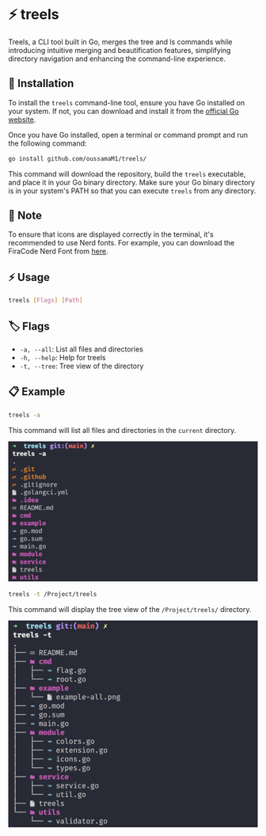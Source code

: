 # ⚡ treels
Treels, a CLI tool built in Go, merges the tree and ls commands while introducing intuitive merging and beautification features, 
simplifying directory navigation and enhancing the command-line experience.

## 🚀 Installation

To install the `treels` command-line tool, ensure you have Go installed on your system. If not, you can download and install it from the [official Go website](https://golang.org/dl/).

Once you have Go installed, open a terminal or command prompt and run the following command:

```bash
go install github.com/oussamaM1/treels/
```

This command will download the repository, build the `treels` executable, and place it in your Go binary directory. Make sure your Go binary directory is in your system's PATH so that you can execute `treels` from any directory.

## 📝 Note

To ensure that icons are displayed correctly in the terminal, it's recommended to use Nerd fonts. For example, you can download the FiraCode Nerd Font from [here](https://github.com/ryanoasis/nerd-fonts/releases/download/v3.2.0/FiraCode.zip).

## ⚡ Usage

```bash
treels [Flags] [Path]
```

## 🏷️ Flags

- `-a, --all`: List all files and directories
- `-h, --help`: Help for treels
- `-t, --tree`: Tree view of the directory

## 📋 Example

```bash
treels -a
```

This command will list all files and directories in the `current` directory.

![](example/example-all.png)

```bash
treels -t /Project/treels
```

This command will display the tree view of the `/Project/treels/` directory.

![](example/example-tree.png)

